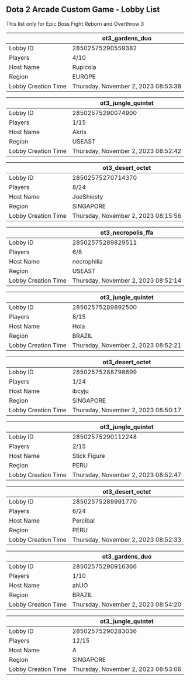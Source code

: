 ## Dota 2 Arcade Custom Game - Lobby List

This list only for Epic Boss Fight Reborn and Overthrow 3

|  | ot3_gardens_duo |
| ------ | ------ |
| Lobby ID | 28502575290559382 |
| Players | 4/10 |
| Host Name | Rupicola |
| Region | EUROPE |
| Lobby Creation Time | Thursday, November 2, 2023 08:53:38 |


|  | ot3_jungle_quintet |
| ------ | ------ |
| Lobby ID | 28502575290074900 |
| Players | 1/15 |
| Host Name | Akris |
| Region | USEAST |
| Lobby Creation Time | Thursday, November 2, 2023 08:52:42 |


|  | ot3_desert_octet |
| ------ | ------ |
| Lobby ID | 28502575270714370 |
| Players | 8/24 |
| Host Name | JoeShiesty |
| Region | SINGAPORE |
| Lobby Creation Time | Thursday, November 2, 2023 08:15:56 |


|  | ot3_necropolis_ffa |
| ------ | ------ |
| Lobby ID | 28502575289829511 |
| Players | 6/8 |
| Host Name | necrophilia |
| Region | USEAST |
| Lobby Creation Time | Thursday, November 2, 2023 08:52:14 |


|  | ot3_jungle_quintet |
| ------ | ------ |
| Lobby ID | 28502575289892500 |
| Players | 8/15 |
| Host Name | Hola |
| Region | BRAZIL |
| Lobby Creation Time | Thursday, November 2, 2023 08:52:21 |


|  | ot3_desert_octet |
| ------ | ------ |
| Lobby ID | 28502575288798699 |
| Players | 1/24 |
| Host Name | ibcyju |
| Region | SINGAPORE |
| Lobby Creation Time | Thursday, November 2, 2023 08:50:17 |


|  | ot3_jungle_quintet |
| ------ | ------ |
| Lobby ID | 28502575290112248 |
| Players | 2/15 |
| Host Name | Stick Figure |
| Region | PERU |
| Lobby Creation Time | Thursday, November 2, 2023 08:52:47 |


|  | ot3_desert_octet |
| ------ | ------ |
| Lobby ID | 28502575289991770 |
| Players | 6/24 |
| Host Name | Percibal |
| Region | PERU |
| Lobby Creation Time | Thursday, November 2, 2023 08:52:33 |


|  | ot3_gardens_duo |
| ------ | ------ |
| Lobby ID | 28502575290916366 |
| Players | 1/10 |
| Host Name | ahUO |
| Region | BRAZIL |
| Lobby Creation Time | Thursday, November 2, 2023 08:54:20 |


|  | ot3_jungle_quintet |
| ------ | ------ |
| Lobby ID | 28502575290283036 |
| Players | 12/15 |
| Host Name | A |
| Region | SINGAPORE |
| Lobby Creation Time | Thursday, November 2, 2023 08:53:06 |


